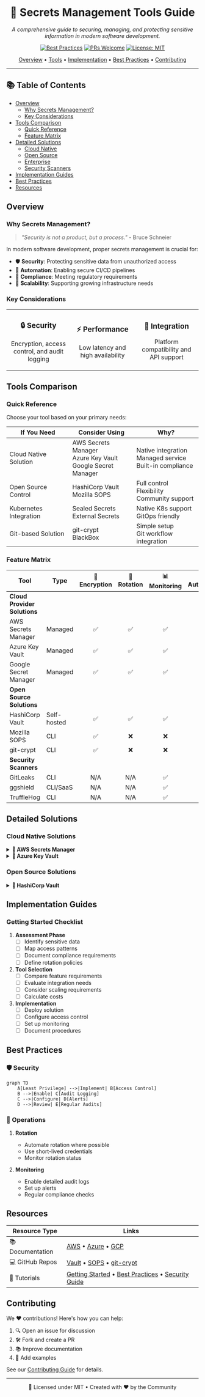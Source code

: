 <div align="center">

# 🔐 Secrets Management Tools Guide

*A comprehensive guide to securing, managing, and protecting sensitive information in modern software development.*

[![Best Practices](https://img.shields.io/badge/Best_Practices-Included-success)](https://github.com)
[![PRs Welcome](https://img.shields.io/badge/PRs-welcome-brightgreen.svg)](https://github.com)
[![License: MIT](https://img.shields.io/badge/License-MIT-yellow.svg)](https://opensource.org/licenses/MIT)

[Overview](#overview) •
[Tools](#tools-comparison) •
[Implementation](#implementation-guides) •
[Best Practices](#best-practices) •
[Contributing](#contributing)

---
</div>

## 📚 Table of Contents

- [Overview](#overview)
  - [Why Secrets Management?](#why-secrets-management)
  - [Key Considerations](#key-considerations)
- [Tools Comparison](#tools-comparison)
  - [Quick Reference](#quick-reference)
  - [Feature Matrix](#feature-matrix)
- [Detailed Solutions](#detailed-solutions)
  - [Cloud Native](#cloud-native-solutions)
  - [Open Source](#open-source-solutions)
  - [Enterprise](#enterprise-solutions)
  - [Security Scanners](#security-scanners)
- [Implementation Guides](#implementation-guides)
- [Best Practices](#best-practices)
- [Resources](#resources)

## Overview

### Why Secrets Management?

> *"Security is not a product, but a process."* - Bruce Schneier

In modern software development, proper secrets management is crucial for:

- 🛡️ **Security**: Protecting sensitive data from unauthorized access
- 🔄 **Automation**: Enabling secure CI/CD pipelines
- 📝 **Compliance**: Meeting regulatory requirements
- 🚀 **Scalability**: Supporting growing infrastructure needs

### Key Considerations

<table>
<tr>
<td width="33%" align="center">
<h3>🔒 Security</h3>
<p>Encryption, access control, and audit logging</p>
</td>
<td width="33%" align="center">
<h3>⚡ Performance</h3>
<p>Low latency and high availability</p>
</td>
<td width="33%" align="center">
<h3>🤝 Integration</h3>
<p>Platform compatibility and API support</p>
</td>
</tr>
</table>

## Tools Comparison

### Quick Reference

Choose your tool based on your primary needs:

| If You Need | Consider Using | Why? |
|-------------|----------------|-------|
| Cloud Native Solution | AWS Secrets Manager<br>Azure Key Vault<br>Google Secret Manager | Native integration<br>Managed service<br>Built-in compliance |
| Open Source Control | HashiCorp Vault<br>Mozilla SOPS | Full control<br>Flexibility<br>Community support |
| Kubernetes Integration | Sealed Secrets<br>External Secrets | Native K8s support<br>GitOps friendly |
| Git-based Solution | git-crypt<br>BlackBox | Simple setup<br>Git workflow integration |

### Feature Matrix

<div align="center">

| Tool | Type | 🔐 Encryption | 🔄 Rotation | 📊 Monitoring | 🤖 Automation | 💰 Cost |
|------|------|:------------:|:-----------:|:-------------:|:-------------:|:-------:|
| **Cloud Provider Solutions** ||||||
| AWS Secrets Manager | Managed | ✅ | ✅ | ✅ | ✅ | Pay-per-use |
| Azure Key Vault | Managed | ✅ | ✅ | ✅ | ✅ | Pay-per-use |
| Google Secret Manager | Managed | ✅ | ✅ | ✅ | ✅ | Pay-per-use |
| **Open Source Solutions** ||||||
| HashiCorp Vault | Self-hosted | ✅ | ✅ | ✅ | ✅ | Free* |
| Mozilla SOPS | CLI | ✅ | ❌ | ❌ | ✅ | Free |
| git-crypt | CLI | ✅ | ❌ | ❌ | ✅ | Free |
| **Security Scanners** ||||||
| GitLeaks | CLI | N/A | N/A | ✅ | ✅ | Free |
| ggshield | CLI/SaaS | N/A | N/A | ✅ | ✅ | Freemium |
| TruffleHog | CLI | N/A | N/A | ✅ | ✅ | Free |

</div>

## Detailed Solutions

### Cloud Native Solutions

<details>
<summary><b>🚀 AWS Secrets Manager</b></summary>

```mermaid
graph LR
    A[Application] -->|Request Secret| B[AWS Secrets Manager]
    B -->|Retrieve| C[KMS Encrypted Secret]
    C -->|Decrypt| D[Plain Secret]
    D -->|Return| A
```

- **Key Features**
  - Automatic rotation
  - Fine-grained IAM
  - KMS integration
  - Multi-Region support

- **Best For**
  - AWS workloads
  - Regulated industries
  - Microservices
</details>

<details>
<summary><b>🚀 Azure Key Vault</b></summary>

- **Strengths**
  - HSM support
  - Certificate management
  - RBAC integration
  - Managed identities

- **Use Cases**
  - Azure workloads
  - PKI management
  - Key rotation
</details>

### Open Source Solutions

<details>
<summary><b>🌟 HashiCorp Vault</b></summary>

#### Architecture
```mermaid
graph TD
    A[Client] -->|Auth Request| B[Auth Methods]
    B -->|Token| C[Token Store]
    C -->|Access| D[Secrets Engine]
    D -->|Secret| A
```

- **Key Features**
  - Dynamic secrets
  - Multiple auth methods
  - Plugin system
  - High availability

- **Best For**
  - Enterprise deployments
  - Multi-cloud environments
  - Dynamic secrets
</details>

## Implementation Guides

### Getting Started Checklist

1. **Assessment Phase**
   - [ ] Identify sensitive data
   - [ ] Map access patterns
   - [ ] Document compliance requirements
   - [ ] Define rotation policies

2. **Tool Selection**
   - [ ] Compare feature requirements
   - [ ] Evaluate integration needs
   - [ ] Consider scaling requirements
   - [ ] Calculate costs

3. **Implementation**
   - [ ] Deploy solution
   - [ ] Configure access control
   - [ ] Set up monitoring
   - [ ] Document procedures

## Best Practices

### 🛡️ Security

```mermaid
graph TD
    A[Least Privilege] -->|Implement| B[Access Control]
    B -->|Enable| C[Audit Logging]
    C -->|Configure| D[Alerts]
    D -->|Review| E[Regular Audits]
```

### 🔄 Operations

1. **Rotation**
   - Automate rotation where possible
   - Use short-lived credentials
   - Monitor rotation status

2. **Monitoring**
   - Enable detailed audit logs
   - Set up alerts
   - Regular compliance checks

## Resources

<div align="center">

| Resource Type | Links |
|--------------|-------|
| 📚 Documentation | [AWS](https://aws.amazon.com/secrets-manager/) • [Azure](https://azure.microsoft.com/services/key-vault/) • [GCP](https://cloud.google.com/secret-manager) |
| 💻 GitHub Repos | [Vault](https://github.com/hashicorp/vault) • [SOPS](https://github.com/mozilla/sops) • [git-crypt](https://github.com/AGWA/git-crypt) |
| 📖 Tutorials | [Getting Started](docs/getting-started.md) • [Best Practices](docs/best-practices.md) • [Security Guide](docs/security.md) |

</div>

## Contributing

We ❤️ contributions! Here's how you can help:

1. 🔍 Open an issue for discussion
2. 🛠️ Fork and create a PR
3. 📚 Improve documentation
4. 🎯 Add examples

See our [Contributing Guide](CONTRIBUTING.md) for details.

---

<div align="center">

📝 Licensed under MIT • Created with ❤️ by the Community

</div>
